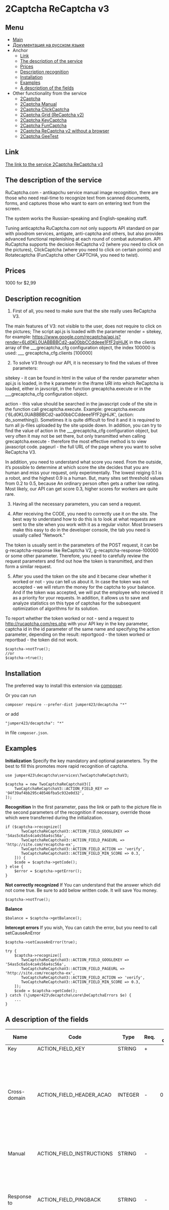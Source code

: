 2Captcha ReCaptcha v3
==============
Menu
--------------
+ [Main](../docs/README-en.md)
+ [Документация на русском языке](../docs/TwoCaptchaReCaptchaV3-ru.md)
+ Anchor
  + [Link](#link)
  + [The description of the service](#the-description-of-the-service)
  + [Prices](#prices)
  + [Description recognition](#description-recognition)
  + [Installation](#installation)
  + [Examples](#examples)
  + [A description of the fields](#a-description-of-the-fields)
+ Other functionality from the service
  + [2Captcha](../docs/TwoCaptcha-en.md)
  + [2Captcha Manual](../docs/TwoCaptchaInstruction-en.md)
  + [2Captcha ClickCaptcha](../docs/TwoCaptchaClick-en.md)
  + [2Captcha Grid (ReCaptcha v2)](../docs/TwoCaptchaGrid-en.md)
  + [2Captcha KeyCaptcha](../docs/TwoCaptchaKeyCaptcha-en.md)
  + [2Captcha FunCaptcha](../docs/TwoCaptchaFunCaptcha-en.md)
  + [2Captcha ReCaptcha v2 without a browser](../docs/TwoCaptchaReCaptcha-en.md)
  + [2Captcha GeeTest](../docs/TwoCaptchaGeeTest-en.md)


Link
--------------
[The link to the service 2Captcha ReCaptcha v3](http://infoblog1.ru/goto/2captcha)

The description of the service
--------------
RuCaptcha.com - antikapchu service manual image recognition, there are those who need real-time to recognize text from scanned documents, forms, and captures those who want to earn on entering text from the screen.

The system works the Russian-speaking and English-speaking staff.

Tuning anticaptcha RuCaptcha.com not only supports API standard on par with pixodrom services, antigate, anti-captcha and others, but also provides advanced functional replenishing at each round of combat automation. API RuCaptcha supports the decision ReCaptcha v2 (where you need to click on the pictures), ClickCaptcha (where you need to click on certain points) and Rotatecaptcha (FunCaptcha other CAPTCHA, you need to twist).

Prices
--------------
1000 for $2,99

Description recognition
--------------
1) First of all, you need to make sure that the site really uses ReCaptcha V3.

The main features of V3:
not visible to the user, does not require to click on the pictures;
The script api.js is loaded with the parameter render = sitekey, for example:
https://www.google.com/recaptcha/api.js?render=6Ld0KL0UABBBBCd2-aa00bbCCddeee1FfF2gHiJK
in the clients array of the ___grecaptcha_cfg configuration object, the index 100000 is used: ___ grecaptcha_cfg.clients [100000]

2) To solve V3 through our API, it is necessary to find the values ​​of three parameters:

sitekey - it can be found in html in the value of the render parameter when api.js is loaded, in the k parameter in the iframe URI into which ReCaptcha is loaded, either in javscript, in the function grecaptcha.execute or in the ___grecaptcha_cfg configuration object.

action - this value should be searched in the javascript code of the site in the function call grecaptcha.execute. Example: grecaptcha.execute ('6Ld0KL0UABBBBCd2-aa00bbCCddeee1FfF2gHiJK', {action: do_something}).
Sometimes it is quite difficult to find it and it is required to turn all js-files uploaded by the site upside down. In addition, you can try to find the value of action in the ___grecaptcha_cfg configuration object, but very often it may not be set there, but only transmitted when calling grecaptcha.execute - therefore the most effective method is to view javascript code.
pageurl - the full URL of the page where you want to solve ReCaptcha V3.

In addition, you need to understand what score you need. From the outside, it’s possible to determine at which score the site decides that you are human and miss your request, only experimentally. The lowest reiging 0.1 is a robot, and the highest 0.9 is a human. But, many sites set threshold values ​​from 0.2 to 0.5, because An ordinary person often gets a rather low rating. Most likely, our API can get score 0.3, higher scores for workers are quite rare.

3) Having all the necessary parameters, you can send a request.

4) After receiving the CODE, you need to correctly use it on the site. The best way to understand how to do this is to look at what requests are sent to the site when you work with it as a regular visitor. Most browsers make this easy to do in the developer console, the tab you need is usually called "Network."

The token is usually sent in the parameters of the POST request, it can be g-recaptcha-response like ReCaptcha V2, g-recaptcha-response-100000 or some other parameter. Therefore, you need to carefully review the request parameters and find out how the token is transmitted, and then form a similar request.

5) After you used the token on the site and it became clear whether it worked or not - you can tell us about it. In case the token was not accepted - we will return the money for the captcha to your balance. And if the token was accepted, we will put the employee who received it as a priority for your requests. In addition, it allows us to save and analyze statistics on this type of captchas for the subsequent optimization of algorithms for its solution.

To report whether the token worked or not - send a request to http://rucaptcha.com/res.php with your API key in the key parameter, captcha id in the id parameter of the same name and specifying the action parameter, depending on the result: reportgood - the token worked or reportbad - the token did not work.

```
$captcha->notTrue();
//or
$captcha->true();
```

Installation
--------------
The preferred way to install this extension via [composer](http://getcomposer.org/download/).

Or you can run
```
composer require --prefer-dist jumper423/decaptcha "*"
```
or add
```
"jumper423/decaptcha": "*"
```
in file `composer.json`.


Examples
--------------
__Initialization__
Specify the key mandatory and optional parameters. Try the best to fill this promotes more rapid recognition of captcha.
```
use jumper423\decaptcha\services\TwoCaptchaReCaptchaV3;

$captcha = new TwoCaptchaReCaptchaV3([
    TwoCaptchaReCaptchaV3::ACTION_FIELD_KEY => '94f39af4bb295c40546fba5c932e0d32',
]);
```
__Recognition__
In the first parameter, pass the link or path to the picture file in the second parameters of the recognition if necessary, override those which were transferred during the initialization.
```
if ($captcha->recognize([
       TwoCaptchaReCaptchaV3::ACTION_FIELD_GOOGLEKEY => '54as5c6a5s4ca4s56a4sc56a',
       TwoCaptchaReCaptchaV3::ACTION_FIELD_PAGEURL => 'http://site.com/recaptcha-ex',
       TwoCaptchaReCaptchaV3::ACTION_FIELD_ACTION => 'verify',
       TwoCaptchaReCaptchaV3::ACTION_FIELD_MIN_SCORE => 0.3,
    ])) {
    $code = $captcha->getCode();
} else {
    $error = $captcha->getError();
}
```
__Not correctly recognized__
If You can understand that the answer which did not come true. Be sure to add below written code. It will save You money.
```
$captcha->notTrue();
```
__Balance__
```
$balance = $captcha->getBalance();
```
__Intercept errors__
If you wish, You can catch the error, but you need to call setCauseAnError
```
$captcha->setCauseAnError(true);

try {
    $captcha->recognize([
       TwoCaptchaReCaptchaV3::ACTION_FIELD_GOOGLEKEY => '54as5c6a5s4ca4s56a4sc56a',
       TwoCaptchaReCaptchaV3::ACTION_FIELD_PAGEURL => 'http://site.com/recaptcha-ex',
       TwoCaptchaReCaptchaV3::ACTION_FIELD_ACTION => 'verify',
       TwoCaptchaReCaptchaV3::ACTION_FIELD_MIN_SCORE => 0.3,
    ]);
    $code = $captcha->getCode();
} catch (\jumper423\decaptcha\core\DeCaptchaErrors $e) {
    ...
}
```


A description of the fields
--------------
 Name | Code | Type | Req. | By def. | Possible values | Description 
 --- | --- | --- | --- | --- | --- | --- 
 Key | ACTION_FIELD_KEY | STRING | + |  |  | Key account |
 Cross-domain | ACTION_FIELD_HEADER_ACAO | INTEGER | - | 0 | 0 - the default value; 1 - in.php will transfer Access-Control-Allow-Origin: * parameter in response header | Need for cross-domain AJAX requests in browser-based applications. |
 Manual | ACTION_FIELD_INSTRUCTIONS | STRING | - |  |  | Text captcha or manual to pass the captcha. |
 Response to | ACTION_FIELD_PINGBACK | STRING | - |  |  | Note to server, after recognizing the image, you need to send a reply to the specified address. |
 Google key | ACTION_FIELD_GOOGLEKEY | STRING | + |  |  | Key-the identifier of the recaptcha on the landing page. <div class="g-recaptcha" data-sitekey="THIS"></div> |
 Link | ACTION_FIELD_PAGEURL | STRING | + |  |  | The address of the page where the captcha is solved. |
 Action parameter | ACTION_FIELD_ACTION | STRING | + | verify |  | The value of the action parameter that you found in the site code |
 Min rating | ACTION_FIELD_MIN_SCORE | FLOAT | - | 0.4 |  | Required rating value (score). Currently it is difficult to get a token with a score above 0.3 |
 The proxy address | ACTION_FIELD_RECAPTCHA | STRING | - |  |  | IP address of the proxy ipv4/ipv6. |
 The proxy type | ACTION_FIELD_PROXYTYPE | STRING | - |  |  | The proxy type (http, socks4, ...) |

